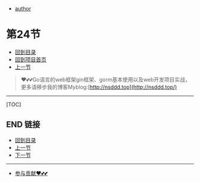 + [author](https://github.com/3293172751)
# 第24节
+ [回到目录](../README.md)
+ [回到项目首页](../../README.md)
+ [上一节](23.md)
> ❤️💕💕Go语言的web框架gin框架、gorm基本使用以及web开发项目实战，更多请移步我的博客Myblog:[http://nsddd.top](http://nsddd.top/)
---
[TOC]





## END 链接
+ [回到目录](../README.md)
+ [上一节](23.md)
+ [下一节](25.md)
---
+ [参与贡献❤️💕💕](https://github.com/3293172751/Block_Chain/blob/master/Git/git-contributor.md)